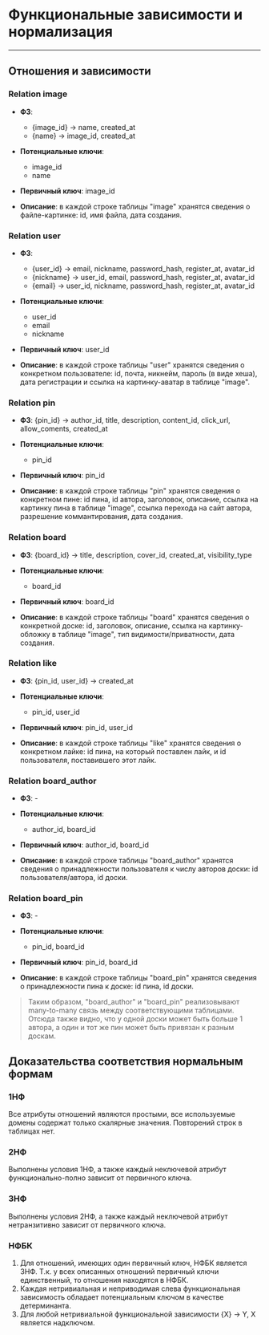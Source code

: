 # Функциональные зависимости и нормализация
---
## Отношения и зависимости
### Relation image
* **ФЗ**:
    + {image_id} → name, created_at
    + {name} → image_id, created_at

* **Потенциальные ключи**:
    + image_id
    + name

* **Первичный ключ**: image_id

* **Описание**: в каждой строке таблицы "image" хранятся сведения о файле-картинке: id, имя файла, дата создания.

### Relation user
* **ФЗ**:
    + {user_id} → email, nickname, password_hash, register_at, avatar_id
    + {nickname} → user_id, email, password_hash, register_at, avatar_id
    + {email} → user_id, nickname, password_hash, register_at, avatar_id

* **Потенциальные ключи**:
    + user_id
    + email
    + nickname

* **Первичный ключ**: user_id

* **Описание**: в каждой строке таблицы "user" хранятся сведения о конкретном пользователе: id, почта, никнейм, пароль (в виде хеша), дата регистрации и ссылка на картинку-аватар в таблице "image".

### Relation pin
* **ФЗ**: {pin_id} → author_id, title, description, content_id, click_url, allow_coments, created_at

* **Потенциальные ключи**:
    + pin_id

* **Первичный ключ**: pin_id

* **Описание**: в каждой строке таблицы "pin" хранятся сведения о конкретном пине: id пина, id автора, заголовок, описание, ссылка на картинку пина в таблице "image", ссылка перехода на сайт автора, разрешение коммантирования, дата создания.

### Relation board
* **ФЗ**: {board_id} → title, description, cover_id, created_at, visibility_type

* **Потенциальные ключи**:
    + board_id

* **Первичный ключ**: board_id

* **Описание**: в каждой строке таблицы "board" хранятся сведения о конкретной доске: id, заголовок, описание, ссылка на картинку-обложку в таблице "image", тип видимости/приватности, дата создания.

### Relation like
* **ФЗ**: {pin_id, user_id} → created_at

* **Потенциальные ключи**:
    + pin_id, user_id

* **Первичный ключ**: pin_id, user_id

* **Описание**: в каждой строке таблицы "like" хранятся сведения о конкретном лайке: id пина, на который поставлен лайк, и id пользователя, поставившего этот лайк.

### Relation board_author
* **ФЗ**: -

* **Потенциальные ключи**:
    + author_id, board_id

* **Первичный ключ**: author_id, board_id

* **Описание**: в каждой строке таблицы "board_author" хранятся сведения о принадлежности пользователя к числу авторов доски: id пользователя/автора, id доски.

### Relation board_pin
* **ФЗ**: -

* **Потенциальные ключи**:
    + pin_id, board_id

* **Первичный ключ**: pin_id, board_id

* **Описание**: в каждой строке таблицы "board_pin" хранятся сведения о принадлежности пина к доске: id пина, id доски.

> Таким образом, "board_author" и "board_pin" реализовывают many-to-many связь между соответствующими таблицами. Отсюда также видно, что у одной доски может быть больше 1 автора, а один и тот же пин может быть привязан к разным доскам.

## Доказательства соответствия нормальным формам
### 1НФ 
Все атрибуты отношений являются простыми, все используемые домены содержат только скалярные значения. Повторений строк в таблицах нет. 

### 2НФ
Выполнены условия 1НФ, а также каждый неключевой атрибут функционально-полно зависит от первичного ключа.

### 3НФ
Выполнены условия 2НФ, а также каждый неключевой атрибут нетранзитивно зависит от первичного ключа.

### НФБК
1. Для отношений, имеющих один первичный ключ, НФБК является 3НФ. Т.к. у всех описанных отношений первичный ключи единственный, то отношения находятся в НФБК.
2. Каждая нетривиальная и неприводимая слева функциональная зависимость обладает потенциальным ключом в качестве детерминанта.
3. Для любой нетривиальной функциональной зависимости {X} → Y, X является надключом.
